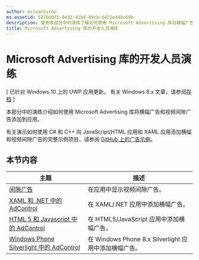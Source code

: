 ```yaml
---
author: mcleanbyron
ms.assetid: 527660fb-8e32-41b4-89cb-d422ed48c69b
description: 使用本部分中的演练了解如何使用 Microsoft Advertising 库将横幅广告和视频间隙广告添加到应用。
title: Microsoft Advertising 库的开发人员演练
---
```


# Microsoft Advertising 库的开发人员演练


\[ 已针对 Windows 10 上的 UWP 应用更新。 有关 Windows 8.x 文章，请参阅[存档](http://go.microsoft.com/fwlink/p/?linkid=619132) \]

本部分中的演练介绍如何使用 Microsoft Advertising 库将横幅广告和视频间隙广告添加到应用。

有关演示如何使用 C# 和 C++ 向 JavaScript/HTML 应用和 XAML 应用添加横幅和视频间隙广告的完整示例项目，请参阅 [GitHub 上的广告示例](http://aka.ms/githubads)。

## 本节内容

|  主题    | 描述 |               
|----------|-------|
| [间隙广告](interstitial-ads.md)    | 在应用中显示视频间隙广告。        |
| [XAML 和 .NET 中的 AdControl](adcontrol-in-xaml-and--net.md)     | 在 XAML/.NET 应用中添加横幅广告。        |
| [HTML 5 和 Javascript 中的 AdControl](adcontrol-in-html-5-and-javascript.md)     | 在 HTML5/JavaScript 应用中添加横幅广告。        |
| [Windows Phone Silverlight 中的 AdControl](adcontrol-in-windows-phone-silverlight.md)       | 在 Windows Phone 8.x Silverlight 应用中添加横幅广告。 |



 

 


<!--HONumber=May16_HO2-->


